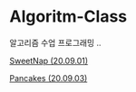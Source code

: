 # Algoritm-Class

알고리즘 수업 프로그래밍
..

[SweetNap (20.09.01)](https://github.com/chlee1001/TIL/tree/master/Algorithm-Class/20.09.01_algo_SweetNap)

[Pancakes (20.09.03)](https://github.com/chlee1001/TIL/tree/master/Algorithm-Class/20.09.03_algo_pancakes)

